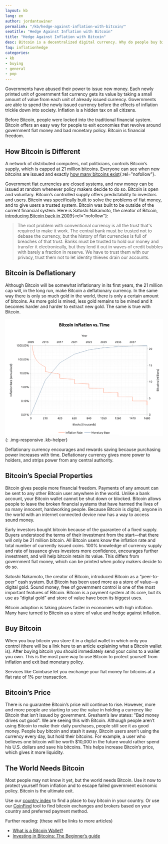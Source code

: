 ```yaml
---
layout: kb
lang: en
author: jordantuwiner
permalink: "/kb/hedge-against-inflation-with-bitcoin/"
seotitle: "Hedge Against Inflation with Bitcoin"
title: "Hedge Against Inflation with Bitcoin"
desc: Bitcoin is a decentralized digital currency. Why do people buy bitcoin? What do people use it for? Bitcoin has many advantages over other forms of money. 
faq: inflationhedge
categories: 
- kb
- buying
- general
- pop
---
```

Governments have abused their power to issue new money. Each newly printed unit of government fiat currency gets its value by taking a small amount of value from each unit of already issued currency. Governments are able to spend the newly issued currency before the effects of inflation trickle down into society. Inflation is a hidden tax on all citizens.

Before Bitcoin, people were locked into the traditional financial system. Bitcoin offers an easy way for people to exit economies that revolve around government fiat money and bad monetary policy. Bitcoin is financial freedom.  

## How Bitcoin is Different
A network of distributed computers, not politicians, controls Bitcoin’s supply, which is capped at 21 million bitcoins. Everyone can see when new bitcoins are issued and exactly [how many bitcoins exist](https://blockchain.info/charts/total-bitcoins){:rel="nofollow"}. 

Government fiat currencies are closed systems, and new money can be issued at random whenever policy makers decide to do so. Bitcoin is open and voluntary. Bitcoin’s controlled supply offers predictability to investors and users. Bitcoin was specifically built to solve the problems of fiat money, and to give users a trusted system. Bitcoin was built to be outside of the current financial system. Here is Satoshi Nakamoto, the creator of Bitcoin, [introducing Bitcoin back in 2009](http://satoshi.nakamotoinstitute.org/posts/p2pfoundation/1/#selection-33.0-33.479){:rel="nofollow"}:

> The root problem with conventional currency is all the trust that's required to make it work. The central bank must be trusted not to debase the currency, but the history of fiat currencies is full of breaches of that trust. Banks must be trusted to hold our money and transfer it electronically, but they lend it out in waves of credit bubbles with barely a fraction in reserve. We have to trust them with our privacy, trust them not to let identity thieves drain our accounts.

## Bitcoin is Deflationary
Although Bitcoin will be somewhat inflationary in its first years, the 21 million cap will, in the long run, make Bitcoin a deflationary currency. In the same way there is only so much gold in the world, there is only a certain amount of bitcoins. As more gold is mined, less gold remains to be mined and it becomes harder and harder to extract new gold. The same is true with Bitcoin.

![bitcoin inflation rate][inflationchart]{: .img-responsive .kb-helper}

Deflationary currency encourages and rewards saving because purchasing power increases with time. Deflationary currency gives more power to holders, and strips power from any central authority. 

## Bitcoin’s Special Properties
Bitcoin gives people more financial freedom. Payments of any amount can be sent to any other Bitcoin user anywhere in the world. Unlike a bank account, your Bitcoin wallet cannot be shut down or blocked. Bitcoin allows people to leave the broken financial systems that have harmed the lives of so many innocent, hardworking people. Because Bitcoin is digital, anyone in the world with an internet connected device now has a way to access sound money.

Early investors bought bitcoin because of the guarantee of a fixed supply. Buyers understood the terms of their investment from the start—that there will only be 21 million bitcoin. All Bitcoin users know the inflation rate and total number of currently issued coins. 100% knowledge of currency supply and rate of issuance gives investors more confidence, encourages further investment, and will help bitcoin retain its value. This differs from government fiat money, which can be printed when policy makers decide to do so. 

Satoshi Nakamoto, the creator of Bitcoin, introduced Bitcoin as a “peer-to-peer” cash system. But Bitcoin has been used more as a store of value—a digital gold. Sound money, free of government control is one of the most important features of Bitcoin. Bitcoin is a payment system at its core, but its use as “digital gold” and store of value have been its biggest uses. 

Bitcoin adoption is taking places faster in economies with high inflation. Many have turned to Bitcoin as a store of value and hedge against inflation. 

## Buy Bitcoin
When you buy bitcoin you store it in a digital wallet in which only you control (there will be a link here to an article explaining what a Bitcoin wallet is). After buying bitcoin you should immediately send your coins to a wallet you own. This is the most pure way to use Bitcoin to protect yourself from inflation and exit bad monetary policy. 

Services like Coinbase let you exchange your fiat money for bitcoins at a flat rate of 1% per transaction. 

## Bitcoin’s Price
There is no guarantee Bitcoin’s price will continue to rise. However, more and more people are starting to see the value in holding a currency like Bitcoin that isn’t issued by government. Gresham’s law states: "Bad money drives out good". We are seeing this with Bitcoin. Although people aren’t using Bitcoin to make their daily purchases, people still see it as good money. People buy bitcoin and stash it away. Bitcoin users aren’t using the currency every day, but hold their bitcoins. For example, a user who believes one bitcoin will be worth $10,000 in the future would rather spend his U.S. dollars and save his bitcoins. This helps increase Bitcoin’s price, which gives it more liquidity. 

## The World Needs Bitcoin
Most people may not know it yet, but the world needs Bitcoin. Use it now to protect yourself from inflation and to escape failed government economic policy. Bitcoin is the ultimate exit. 

Use our [country index](/en/) to find a place to buy bitcoin in your country. Or use our [CoinFind](/coinfind/) tool to find bitcoin exchanges and brokers based on your country and preferred payment method. 

Further reading: (these will be links to more articles) 
- [What is a Bitcoin Wallet?](/kb/what-is-a-bitcoin-wallet/)
- [Investing in Bitcoins: The Beginner’s guide](/kb/investing-in-bitcoin/)

[inflationchart]: /img/kb/bitcoinsupply.png